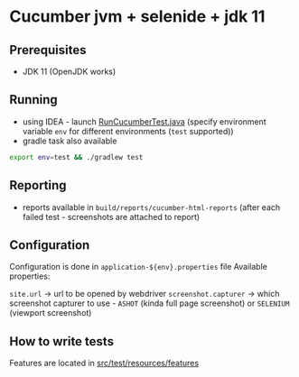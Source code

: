 # Cucumber jvm + selenide + jdk 11

## Prerequisites

* JDK 11 (OpenJDK works)


## Running 

* using IDEA - launch [RunCucumberTest.java](./src/test/java/lv/karoisuzvards/cucumber11/RunCucumberTest.java)
(specify environment variable `env` for different environments (`test` supported))
* gradle task also available
```bash
export env=test && ./gradlew test 
```

## Reporting

* reports available in `build/reports/cucumber-html-reports`
(after each failed test - screenshots are attached to report)

## Configuration

Configuration is done in `application-${env}.properties` file
Available properties:

`site.url` -> url to be opened by webdriver
`screenshot.capturer` -> which screenshot capturer to use - `ASHOT` (kinda full page screenshot) or `SELENIUM` (viewport screenshot)

## How to write tests

Features are located in [src/test/resources/features](src/test/resources/features)


